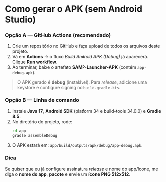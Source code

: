 # Como gerar o APK (sem Android Studio)

### Opção A — GitHub Actions (recomendado)
1. Crie um repositório no GitHub e faça upload de todos os arquivos deste projeto.
2. Vá em **Actions** → o fluxo *Build Android APK (Debug)* já aparecerá. Clique **Run workflow**.
3. Ao terminar, baixe o artefato **SAMP-Launcher-APK** (contém `app-debug.apk`).

> O APK gerado é **debug** (instalável). Para *release*, adicione uma keystore e configure signing no `build.gradle.kts`.

### Opção B — Linha de comando
1. Instale **Java 17**, **Android SDK** (platform 34 e build-tools 34.0.0) e **Gradle 8.5**.
2. No diretório do projeto, rode:
   ```bash
   cd app
   gradle assembleDebug
   ```
3. O APK estará em: `app/build/outputs/apk/debug/app-debug.apk`.

### Dica
Se quiser que eu já configure assinatura *release* e nome do app/ícone, me diga o **nome do app**, **pacote** e envie um **ícone PNG 512x512**.